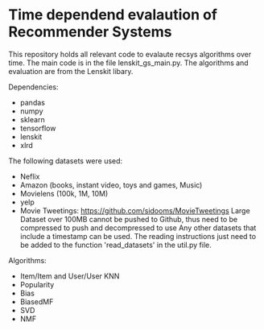 # Time dependend evalaution of Recommender Systems

This repository holds all relevant code to evalaute recsys algorithms over time. The main code is in the file
lenskit_gs_main.py. The algorithms and evaluation are from the Lenskit libary. 

Dependencies:
- pandas
- numpy
- sklearn
- tensorflow
- lenskit
- xlrd

The following datasets were used:
- Neflix
- Amazon (books, instant video, toys and games, Music)
- Movielens (100k, 1M, 10M)
- yelp
- Movie Tweetings: https://github.com/sidooms/MovieTweetings
Large Dataset over 100MB cannot be pushed to Github, thus need to be compressed to push and decompressed to use
Any other datasets that include a timestamp can be used. The reading instructions just need to be added
to the function 'read_datasets' in the util.py file.

Algorithms:
- Item/Item and User/User KNN
- Popularity
- Bias
- BiasedMF
- SVD
- NMF
